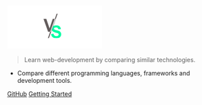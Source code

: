 ![logo](_media/logo.png)

> Learn web-development by comparing similar technologies.

- Compare different programming languages, frameworks and development tools.

[GitHub](https://github.com/Garinmckayl/thisvsthat)
[Getting Started](#table-of-contents)
